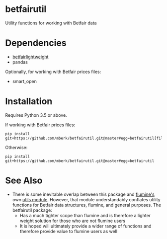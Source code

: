 # betfairutil

Utility functions for working with Betfair data

# Dependencies

* [betfairlightweight](https://github.com/liampauling/betfair)
* pandas

Optionally, for working with Betfair prices files:

* smart_open

# Installation

Requires Python 3.5 or above.

If working with Betfair prices files:

```
pip install git+https://github.com/mberk/betfairutil.git@master#egg=betfairutil[files]
```

Otherwise:

```
pip install git+https://github.com/mberk/betfairutil.git@master#egg=betfairutil
```

# See Also

* There is some inevitable overlap between this package and [flumine's](https://github.com/liampauling/flumine) own
  [utils module](https://github.com/liampauling/flumine/blob/master/flumine/utils.py). However, that module
  understandably conflates utility functions for Betfair data structures, flumine, and general purposes. The betfairutil
  package:
    * Has a much tighter scope than flumine and is therefore a lighter weight solution for those who are not flumine
    users
    * It is hoped will ultimately provide a wider range of functions and therefore provide value to flumine users as 
    well
